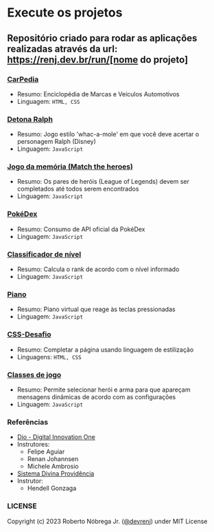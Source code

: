 # Execute os projetos

## Repositório criado para rodar as aplicações realizadas através da url: https://renj.dev.br/run/[nome do projeto]

### [CarPedia](https://renj.dev.br/run/carpedia.html)

- Resumo: Enciclopédia de Marcas e Veículos Automotivos
- Linguagem: `HTML, CSS`

### [Detona Ralph](https://renj.dev.br/run/detona-ralph.html)

- Resumo: Jogo estilo 'whac-a-mole' em que você deve acertar o personagem Ralph (Disney)
- Linguagem: `JavaScript`

### [Jogo da memória (Match the heroes)](https://renj.dev.br/run/jogo-da-memoria.html)

- Resumo: Os pares de heróis (League of Legends) devem ser completados até todos serem encontrados
- Linguagem: `JavaScript`

### [PokéDex](https://renj.dev.br/run/pokedex.html)

- Resumo: Consumo de API oficial da PokéDex
- Linguagem: `JavaScript`

### [Classificador de nível](https://renj.dev.br/run/rank.html)

- Resumo: Calcula o rank de acordo com o nível informado
- Linguagem: `JavaScript`

### [Piano](https://renj.dev.br/run/piano.html)

- Resumo: Piano virtual que reage às teclas pressionadas
- Linguagem: `JavaScript`

### [CSS-Desafio](https://renj.dev.br/run/css-desafio.html)

- Resumo: Completar a página usando linguagem de estilização
- Linguagens: `HTML, CSS`

### [Classes de jogo](https://renj.dev.br/run/classes-rpg.html)

- Resumo: Permite selecionar herói e arma para que apareçam mensagens dinâmicas de acordo com as configurações
- Linguagem: `JavaScript`

### Referências

- [Dio - Digital Innovation One](https://web.dio.me/)
- Instrutores:
  - Felipe Aguiar
  - Renan Johannsen
  - Michele Ambrosio
- [Sistema Divina Providência](https://sistemadivinaprovidencia.org)
- Instrutor:
  - Hendell Gonzaga

### LICENSE

Copyright (c) 2023 Roberto Nóbrega Jr. ([@devrenj](https://www.github.com/devrenj)) under MIT License
